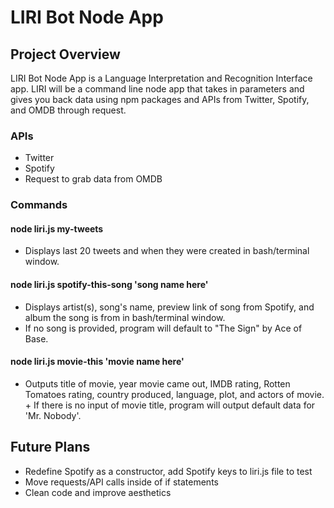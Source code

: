 # LIRI Bot Node App

## Project Overview
LIRI Bot Node App is a Language Interpretation and Recognition Interface app. LIRI will be a command line node app that takes in parameters and gives you back data using npm packages and APIs from Twitter, Spotify, and OMDB through request.

### APIs 
+ Twitter 
+ Spotify
+ Request to grab data from OMDB 

### Commands
#### node liri.js my-tweets 
+ Displays last 20 tweets and when they were created in bash/terminal window.

#### node liri.js spotify-this-song 'song name here'
+ Displays artist(s), song's name, preview link of song from Spotify, and album the song is from in bash/terminal window. 
+ If no song is provided, program will default to "The Sign" by Ace of Base.

#### node liri.js movie-this 'movie name here'
+ Outputs title of movie, year movie came out, IMDB rating, Rotten Tomatoes rating, country produced, language, plot, and actors of movie. + If there is no input of movie title, program will output default data for 'Mr. Nobody'.

## Future Plans
+ Redefine Spotify as a constructor, add Spotify keys to liri.js file to test
+ Move requests/API calls inside of if statements 
+ Clean code and improve aesthetics
